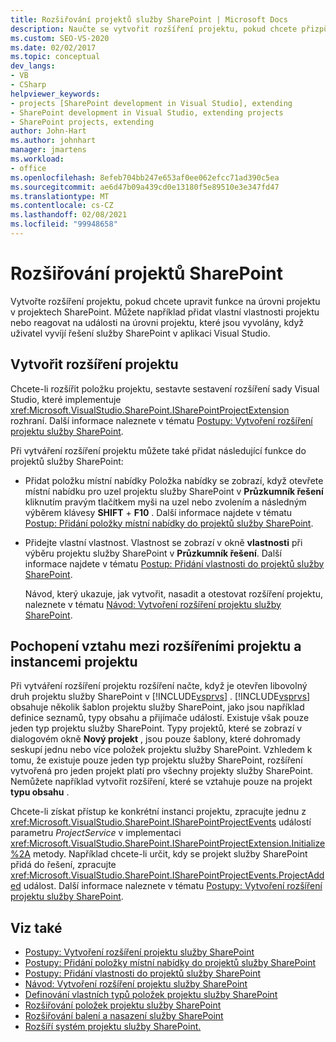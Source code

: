 ```yaml
---
title: Rozšiřování projektů služby SharePoint | Microsoft Docs
description: Naučte se vytvořit rozšíření projektu, pokud chcete přizpůsobit funkce na úrovni projektu v projektech SharePoint.
ms.custom: SEO-VS-2020
ms.date: 02/02/2017
ms.topic: conceptual
dev_langs:
- VB
- CSharp
helpviewer_keywords:
- projects [SharePoint development in Visual Studio], extending
- SharePoint development in Visual Studio, extending projects
- SharePoint projects, extending
author: John-Hart
ms.author: johnhart
manager: jmartens
ms.workload:
- office
ms.openlocfilehash: 8efeb704bb247e653af0ee062efcc71ad390c5ea
ms.sourcegitcommit: ae6d47b09a439cd0e13180f5e89510e3e347fd47
ms.translationtype: MT
ms.contentlocale: cs-CZ
ms.lasthandoff: 02/08/2021
ms.locfileid: "99948658"
---
```

# <a name="extend-sharepoint-projects"></a>Rozšiřování projektů SharePoint
  Vytvořte rozšíření projektu, pokud chcete upravit funkce na úrovni projektu v projektech SharePoint. Můžete například přidat vlastní vlastnosti projektu nebo reagovat na události na úrovni projektu, které jsou vyvolány, když uživatel vyvíjí řešení služby SharePoint v aplikaci Visual Studio.

## <a name="create-project-extensions"></a>Vytvořit rozšíření projektu
 Chcete-li rozšířit položku projektu, sestavte sestavení rozšíření sady Visual Studio, které implementuje <xref:Microsoft.VisualStudio.SharePoint.ISharePointProjectExtension> rozhraní. Další informace naleznete v tématu [Postupy: Vytvoření rozšíření projektu služby SharePoint](../sharepoint/how-to-create-a-sharepoint-project-extension.md).

 Při vytváření rozšíření projektu můžete také přidat následující funkce do projektů služby SharePoint:

- Přidat položku místní nabídky Položka nabídky se zobrazí, když otevřete místní nabídku pro uzel projektu služby SharePoint v **Průzkumník řešení** kliknutím pravým tlačítkem myši na uzel nebo zvolením a následným výběrem klávesy **SHIFT** + **F10** . Další informace najdete v tématu [Postup: Přidání položky místní nabídky do projektů služby SharePoint](../sharepoint/how-to-add-a-shortcut-menu-item-to-sharepoint-projects.md).

- Přidejte vlastní vlastnost. Vlastnost se zobrazí v okně **vlastnosti** při výběru projektu služby SharePoint v **Průzkumník řešení**. Další informace najdete v tématu [Postup: Přidání vlastnosti do projektů služby SharePoint](../sharepoint/how-to-add-a-property-to-sharepoint-projects.md).

  Návod, který ukazuje, jak vytvořit, nasadit a otestovat rozšíření projektu, naleznete v tématu [Návod: Vytvoření rozšíření projektu služby SharePoint](../sharepoint/walkthrough-creating-a-sharepoint-project-extension.md).

## <a name="understand-the-relationship-between-project-extensions-and-project-instances"></a>Pochopení vztahu mezi rozšířeními projektu a instancemi projektu
 Při vytváření rozšíření projektu rozšíření načte, když je otevřen libovolný druh projektu služby SharePoint v [!INCLUDE[vsprvs](../sharepoint/includes/vsprvs-md.md)] . [!INCLUDE[vsprvs](../sharepoint/includes/vsprvs-md.md)] obsahuje několik šablon projektu služby SharePoint, jako jsou například definice seznamů, typy obsahu a přijímače událostí. Existuje však pouze jeden typ projektu služby SharePoint. Typy projektů, které se zobrazí v dialogovém okně **Nový projekt** , jsou pouze šablony, které dohromady seskupí jednu nebo více položek projektu služby SharePoint. Vzhledem k tomu, že existuje pouze jeden typ projektu služby SharePoint, rozšíření vytvořená pro jeden projekt platí pro všechny projekty služby SharePoint. Nemůžete například vytvořit rozšíření, které se vztahuje pouze na projekt **typu obsahu** .

 Chcete-li získat přístup ke konkrétní instanci projektu, zpracujte jednu z <xref:Microsoft.VisualStudio.SharePoint.ISharePointProjectEvents> událostí parametru *ProjectService* v implementaci <xref:Microsoft.VisualStudio.SharePoint.ISharePointProjectExtension.Initialize%2A> metody. Například chcete-li určit, kdy se projekt služby SharePoint přidá do řešení, zpracujte <xref:Microsoft.VisualStudio.SharePoint.ISharePointProjectEvents.ProjectAdded> událost. Další informace naleznete v tématu [Postupy: Vytvoření rozšíření projektu služby SharePoint](../sharepoint/how-to-create-a-sharepoint-project-extension.md).

## <a name="see-also"></a>Viz také
- [Postupy: Vytvoření rozšíření projektu služby SharePoint](../sharepoint/how-to-create-a-sharepoint-project-extension.md)
- [Postupy: Přidání položky místní nabídky do projektů služby SharePoint](../sharepoint/how-to-add-a-shortcut-menu-item-to-sharepoint-projects.md)
- [Postupy: Přidání vlastnosti do projektů služby SharePoint](../sharepoint/how-to-add-a-property-to-sharepoint-projects.md)
- [Návod: Vytvoření rozšíření projektu služby SharePoint](../sharepoint/walkthrough-creating-a-sharepoint-project-extension.md)
- [Definování vlastních typů položek projektu služby SharePoint](../sharepoint/defining-custom-sharepoint-project-item-types.md)
- [Rozšiřování položek projektu služby SharePoint](../sharepoint/extending-sharepoint-project-items.md)
- [Rozšiřování balení a nasazení služby SharePoint](../sharepoint/extending-sharepoint-packaging-and-deployment.md)
- [Rozšíří systém projektu služby SharePoint.](../sharepoint/extending-the-sharepoint-project-system.md)
